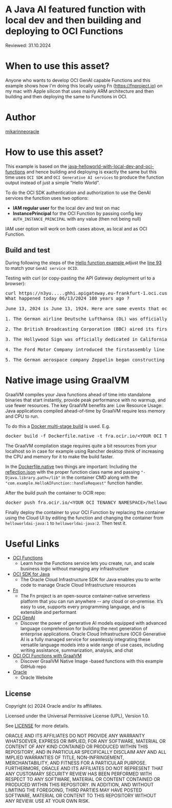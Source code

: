 <!--
Copyright (c) 2024 Oracle and/or its affiliates.

The Universal Permissive License (UPL), Version 1.0

Subject to the condition set forth below, permission is hereby granted to any
person obtaining a copy of this software, associated documentation and/or data
(collectively the "Software"), free of charge and under any and all copyright
rights in the Software, and any and all patent rights owned or freely
licensable by each licensor hereunder covering either (i) the unmodified
Software as contributed to or provided by such licensor, or (ii) the Larger
Works (as defined below), to deal in both

(a) the Software, and
(b) any piece of software and/or hardware listed in the lrgrwrks.txt file if
one is included with the Software (each a "Larger Work" to which the Software
is contributed by such licensors),

without restriction, including without limitation the rights to copy, create
derivative works of, display, perform, and distribute the Software and make,
use, sell, offer for sale, import, export, have made, and have sold the
Software and the Larger Work(s), and to sublicense the foregoing rights on
either these or other terms.

This license is subject to the following condition:
The above copyright notice and either this complete permission notice or at
a minimum a reference to the UPL must be included in all copies or
substantial portions of the Software.

THE SOFTWARE IS PROVIDED "AS IS", WITHOUT WARRANTY OF ANY KIND, EXPRESS OR
IMPLIED, INCLUDING BUT NOT LIMITED TO THE WARRANTIES OF MERCHANTABILITY,
FITNESS FOR A PARTICULAR PURPOSE AND NONINFRINGEMENT. IN NO EVENT SHALL THE
AUTHORS OR COPYRIGHT HOLDERS BE LIABLE FOR ANY CLAIM, DAMAGES OR OTHER
LIABILITY, WHETHER IN AN ACTION OF CONTRACT, TORT OR OTHERWISE, ARISING FROM,
OUT OF OR IN CONNECTION WITH THE SOFTWARE OR THE USE OR OTHER DEALINGS IN THE
SOFTWARE.
-->

# A Java AI featured function with local dev and then building and deploying to OCI Functions

Reviewed: 31.10.2024
 
# When to use this asset?
 
Anyone who wants to develop OCI GenAI capable Functions and this example shows how I'm doing this locally using Fn (<a href="https://fnproject.io">https://fnproject.io</a>) on my mac with Apple silicon that uses mainly ARM architecture and then building and then deploying the same to Functions in OCI.

# Author
<a href="https://github.com/mikarinneoracle">mikarinneoracle</a>

# How to use this asset?

This example is based on the <a href="../java-helloworld-with-local-dev-and-oci-functions">java-helloworld-with-local-dev-and-oci-functions</a> and hence building and deploying is exactly the same but this time uses <code>OCI SDK</code> and <code>OCI Generative AI services</code> to produce the function output instead of just a simple "Hello World".

<p>

To do the OCI SDK authentication and authorization to use the GenAI services the function uses two options:
<ul>
<li><b>IAM regular user</b> for the local dev and test on mac</li>
<li><b>InstancePrincipal</b> for the OCI Function by passing config key <code>AUTH_INSTANCE_PRINCIPAL</code> with any value (then not being null)</li>
</ul>

<p>
IAM user option will work on both cases above, as local and as OCI Function.

## Build and test

During following the steps of the <a href="../java-helloworld-with-local-dev-and-oci-functions">Hello function example </a> adjust the <a href="https://github.com/oracle-devrel/technology-engineering/blob/main/app-dev/devops-and-containers/functions/java-helloworld-AI-with-local-dev-and-oci-functions/files/src/main/java/com/example/HelloAIFunction.java#L93">line 93</a> to match your <code>GenAI service OCID</code>. 

<p>

Testing with curl (or copy-pasting the API Gateway deployment url to a browser):

<p>

<pre>
curl https://n3yu.....ghhi.apigateway.eu-frankfurt-1.oci.customer-oci.com/
What happened today 06/13/2024 100 years ago ?

June 13, 2024 is June 13, 1924. Here are some events that occurred on this date:

1. The German airline Deutsche Lufthansa (DL) was officially founded on June 13, 1924. It is Germany's largest airline and is one of the world's largest airlines in terms of overall passengers carried.
 
2. The British Broadcasting Corporation (BBC) aired its first radio broadcast. 

3. The Hollywood Sign was officially dedicated in California, marking the beginning of Hollywood's rise to prominence in the American film industry. 

4. The Ford Motor Company introduced the firstassembly line to mass produce cars, making cars more accessible to the general public. 

5. The German aerospace company Zeppelin began constructing the Hindenburg, a large passenger airship.
</pre>

# Native image using GraalVM

GraalVM compiles your Java functions ahead of time into standalone binaries that start instantly, provide peak performance with no warmup, and use fewer resources. The key GraalVM benefits are: Low Resource Usage: Java applications compiled ahead-of-time by GraalVM require less memory and CPU to run.

<p>

To do this a <a href="./files/Dockerfile.native">Docker multi-stage build</a> is used. E.g.

<pre>
docker build -f Dockerfile.native -t fra.ocir.io/&lt;YOUR OCI TENANCY NAMESPACE&gt;/helloworldai-java:2 .
</pre>

The GraalVM compilation stage requires quite a bit resources from your localhost so in case for example using Rancher desktop
think of increasing the CPU and memory for it to make the build faster.

<p>

In the <a href="./files/Dockerfile.native">Dockerfile.native</a> two things are important: Including the <a href="./files/reflection.json">reflection.json</a> with the proper function class name and passing <code>"-Djava.library.path=/lib"</code> in the container CMD along with the <code>"com.example.HelloAIFunction::handleRequest"</code> function handler.

<p>

After the build push the container to OCIR repo:

<pre>
docker push fra.ocir.io/&lt;YOUR OCI TENANCY NAMESPACE&gt;/helloworldai-java:2
</pre>

Finally deploy the container to your OCI Function by replacing the container using the Cloud UI by editing the function and changing the container from <code>helloworldai-java:1</code> to <code>helloworldai-java:2</code>. Then test it.


# Useful Links
 
- [OCI Functions](https://docs.oracle.com/en-us/iaas/Content/Functions/Concepts/functionsoverview.htm)
    - Learn how the Functions service lets you create, run, and scale business logic without managing any infrastructure
- [OCI SDK for Java](https://docs.oracle.com/en-us/iaas/Content/API/SDKDocs/javasdk.htm)
    - The Oracle Cloud Infrastructure SDK for Java enables you to write code to manage Oracle Cloud Infrastructure resources
- [Fn](https://fnproject.io/)
    - The Fn project is an open-source container-native serverless platform that you can run anywhere -- any cloud or on-premise. It’s easy to use, supports every programming language, and is extensible and performant
- [OCI GenAI](https://www.oracle.com/artificial-intelligence/generative-ai/generative-ai-service/)
    - Discover the power of generative AI models equipped with advanced language comprehension for building the next generation of enterprise applications. Oracle Cloud Infrastructure (OCI) Generative AI is a fully managed service for seamlessly integrating these versatile language models into a wide range of use cases, including writing assistance, summarization, analysis, and chat
- [OCI OCI Functions with GraalVM](https://github.com/shaunsmith/graalvm-fn-init-images)
    - Discover GraalVM Native Image -based functions with this example GitHub repo
- [Oracle](https://www.oracle.com/)
    - Oracle Website

## License

Copyright (c) 2024 Oracle and/or its affiliates.

Licensed under the Universal Permissive License (UPL), Version 1.0.

See [LICENSE](LICENSE) for more details.

ORACLE AND ITS AFFILIATES DO NOT PROVIDE ANY WARRANTY WHATSOEVER, EXPRESS OR IMPLIED, FOR ANY SOFTWARE, MATERIAL OR CONTENT OF ANY KIND CONTAINED OR PRODUCED WITHIN THIS REPOSITORY, AND IN PARTICULAR SPECIFICALLY DISCLAIM ANY AND ALL IMPLIED WARRANTIES OF TITLE, NON-INFRINGEMENT, MERCHANTABILITY, AND FITNESS FOR A PARTICULAR PURPOSE.  FURTHERMORE, ORACLE AND ITS AFFILIATES DO NOT REPRESENT THAT ANY CUSTOMARY SECURITY REVIEW HAS BEEN PERFORMED WITH RESPECT TO ANY SOFTWARE, MATERIAL OR CONTENT CONTAINED OR PRODUCED WITHIN THIS REPOSITORY. IN ADDITION, AND WITHOUT LIMITING THE FOREGOING, THIRD PARTIES MAY HAVE POSTED SOFTWARE, MATERIAL OR CONTENT TO THIS REPOSITORY WITHOUT ANY REVIEW. USE AT YOUR OWN RISK. 
